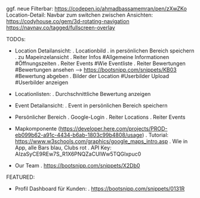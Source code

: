 ggf. neue Filterbar: https://codepen.io/ahmadbassamemran/pen/zXwZKo
Location-Detail: Navbar zum switchen zwischen Ansichten: https://codyhouse.co/gem/3d-rotating-navigation
https://navnav.co/tagged/fullscreen-overlay


TODOs:
- Location Detailansicht:
    . Locationbild
    . in persönlichen Bereich speichern
    . zu Mapeinzelansicht
    . Reiter Infos
        #Allgemeine Informationen
        #Öffnungszeiten
    . Reiter Events
        #Wie Eventliste
    . Reiter Bewertungen
        #Bewertungen ansehen --> https://bootsnipp.com/snippets/KB03
        #Bewertung abgeben
    . Bilder der Location
        #Userbilder Upload
        #Userbilder anzeigen

- Locationlisten:
    . Durchschnittliche Bewertung anzeigen

- Event Detailansicht:
    . Event in persönlichen Bereich speichern

- Persönlicher Bereich
    . Google-Login
    . Reiter Locations
    . Reiter Events

- Mapkomponente (https://developer.here.com/projects/PROD-eb099b62-a91c-4434-b6ab-1803c99b4808/usage)
    . Tutorial: https://www.w3schools.com/graphics/google_maps_intro.asp
    . Wie in App, alle Bars blau, Clubs rot
    . API Key: AIzaSyCE9REw7S_R1X6PNQZaCUlWw5TQGlxpuc0 

- Our Team
    . https://bootsnipp.com/snippets/X2Db0


FEATURED:
- Profil Dashboard für Kunden:
    . https://bootsnipp.com/snippets/0131R